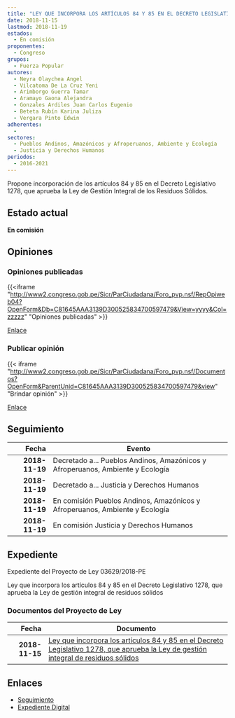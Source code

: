 ```yaml
---
title: "LEY QUE INCORPORA LOS ARTÍCULOS 84 Y 85 EN EL DECRETO LEGISLATIVO 1278, QUE APRUEBA LA LEY DE GESTIÓN INTEGRAL DE RESIDUOS SÓLIDOS"
date: 2018-11-15
lastmod: 2018-11-19
estados: 
  - En comisión
proponentes: 
  - Congreso
grupos: 
  - Fuerza Popular
autores: 
  - Neyra Olaychea Angel
  - Vilcatoma De La Cruz Yeni
  - Arimborgo Guerra Tamar
  - Aramayo Gaona Alejandra
  - Gonzales Ardiles Juan Carlos Eugenio
  - Beteta Rubín Karina Juliza
  - Vergara Pinto Edwin
adherentes: 
  - 
sectores: 
  - Pueblos Andinos, Amazónicos y Afroperuanos, Ambiente y Ecología
  - Justicia y Derechos Humanos
periodos: 
  - 2016-2021
---
```


Propone incorporación de los artículos 84 y 85 en el Decreto Legislativo 1278, que aprueba la Ley de Gestión Integral de los Residuos Sólidos.


## Estado actual

**En comisión**

## Opiniones

### Opiniones publicadas

{{<iframe "http://www2.congreso.gob.pe/Sicr/ParCiudadana/Foro_pvp.nsf/RepOpiweb04?OpenForm&Db=C81645AAA3139D300525834700597479&View=yyyy&Col=zzzzz" "Opiniones publicadas" >}}

[Enlace](http://www2.congreso.gob.pe/Sicr/ParCiudadana/Foro_pvp.nsf/RepOpiweb04?OpenForm&Db=C81645AAA3139D300525834700597479&View=yyyy&Col=zzzzz)
### Publicar opinión

{{< iframe "http://www2.congreso.gob.pe/Sicr/ParCiudadana/Foro_pvp.nsf/Documentos?OpenForm&ParentUnid=C81645AAA3139D300525834700597479&view" "Brindar opinión" >}}

[Enlace](http://www2.congreso.gob.pe/Sicr/ParCiudadana/Foro_pvp.nsf/Documentos?OpenForm&ParentUnid=C81645AAA3139D300525834700597479&view)

## Seguimiento

| Fecha | Evento |
|------:|--------|
| **2018-11-19** | Decretado a... Pueblos Andinos, Amazónicos y Afroperuanos, Ambiente y Ecología|
| **2018-11-19** | Decretado a... Justicia y Derechos Humanos|
| **2018-11-19** | En comisión Pueblos Andinos, Amazónicos y Afroperuanos, Ambiente y Ecología|
| **2018-11-19** | En comisión Justicia y Derechos Humanos|


## Expediente

Expediente del Proyecto de Ley 03629/2018-PE

Ley que incorpora los artículos 84 y 85 en el Decreto Legislativo 1278, que aprueba la Ley de gestión integral de residuos sólidos


### Documentos del Proyecto de Ley

| Fecha | Documento |
|------:|--------|
| **2018-11-15** | [Ley que incorpora los artículos 84 y 85 en el Decreto Legislativo 1278, que aprueba la Ley de gestión integral de residuos sólidos](http://www.leyes.congreso.gob.pe/Documentos/2016_2021/Proyectos_de_Ley_y_de_Resoluciones_Legislativas/PL0362920181115.pdf) |

## Enlaces 

- [Seguimiento](http://www2.congreso.gob.pe/Sicr/TraDocEstProc/CLProLey2016.nsf/f7fff46988ca05b1052578e100829cc7/74e4e45cf49727ba0525834600793eb6?OpenDocument)
- [Expediente Digital](http://www2.congreso.gob.pe/Sicr/TraDocEstProc/CLProLey2016.nsf/f7fff46988ca05b1052578e100829cc7/74e4e45cf49727ba0525834600793eb6?OpenDocument&Click=05257FB7005EB655.eb71d0cf91d8294e05256cdf006b5706/$Body/0.1C6C)
